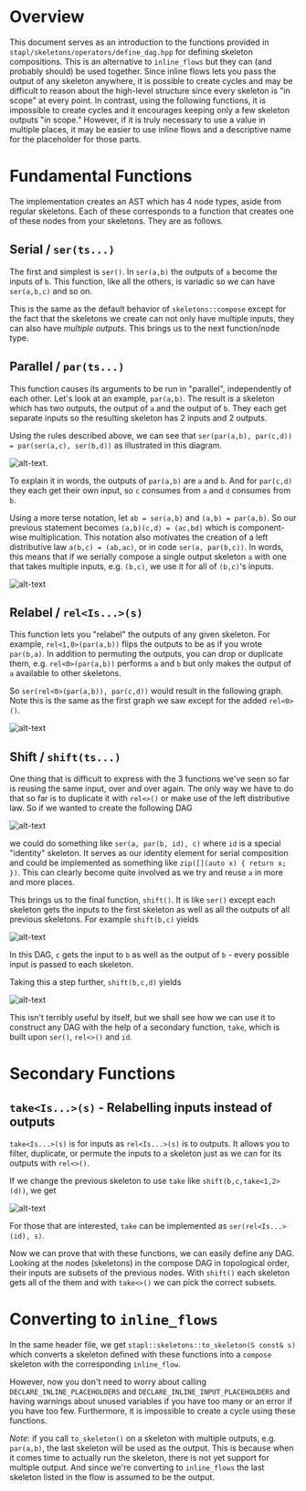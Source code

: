 # Overview

This document serves as an introduction to the functions provided in
`stapl/skeletons/operators/define_dag.hpp` for defining skeleton compositions.
This is an alternative to `inline_flows` but they can (and probably should) be
used together. Since inline flows lets you pass the output of any skeleton
anywhere, it is possible to create cycles and may be difficult to reason about
the high-level structure since every skeleton is "in scope" at every point. In
contrast, using the following functions, it is impossible to create cycles and
it encourages keeping only a few skeleton outputs "in scope." However, if it is
truly necessary to use a value in multiple places, it may be easier to use
inline flows and a descriptive name for the placeholder for those parts.

# Fundamental Functions

The implementation creates an AST which has 4 node types, aside from
regular skeletons. Each of these corresponds to a function that creates
one of these nodes from your skeletons. They are as follows.


## Serial / `ser(ts...)`

The first and simplest is `ser()`. In `ser(a,b)` the outputs of `a` become
the inputs of `b`. This function, like all the others, is variadic so we can
have `ser(a,b,c)` and so on.

This is the same as the default behavior of `skeletons::compose` except for the
fact that the skeletons we create can not only have multiple inputs, they can
also have *multiple outputs*. This brings us to the next function/node type.

## Parallel / `par(ts...)`

This function causes its arguments to be run in "parallel", independently of
each other. Let's look at an example, `par(a,b)`. The result is a skeleton which
has two outputs, the output of `a` and the output of `b`. They each get separate
inputs so the resulting skeleton has 2 inputs and 2 outputs.

Using the rules described above, we can see that
`ser(par(a,b), par(c,d)) = par(ser(a,c), ser(b,d))` as illustrated in this diagram.

![alt-text](parallel.png).

To explain it in words, the outputs of `par(a,b)` are `a` and `b`. And for `par(c,d)`
they each get their own input, so `c` consumes from `a` and `d` consumes from `b`.

Using a more terse notation, let `ab = ser(a,b)` and `(a,b) = par(a,b)`. So our
previous statement becomes `(a,b)(c,d) = (ac,bd)` which is component-wise
multiplication. This notation also motivates the creation of a left
distributive law `a(b,c) = (ab,ac)`, or in code `ser(a, par(b,c))`. In words, this means that if we serially
compose a single output skeleton `a` with one that takes multiple inputs, e.g.
`(b,c)`, we use it for all of `(b,c)`'s inputs.

![alt-text](split.png)


## Relabel / `rel<Is...>(s)`

This function lets you "relabel" the outputs of any given skeleton. For example,
`rel<1,0>(par(a,b))` flips the outputs to be as if you wrote `par(b,a)`. In addition
to permuting the outputs, you can drop or duplicate them, e.g. `rel<0>(par(a,b))`
performs `a` and `b` but only makes the output of `a` available to other skeletons.

So `ser(rel<0>(par(a,b)), par(c,d))` would result in the following graph. Note this
is the same as the first graph we saw except for the added `rel<0>()`.

![alt-text](relabel.png)


## Shift / `shift(ts...)`

One thing that is difficult to express with the 3 functions we've seen so far
is reusing the same input, over and over again. The only way we have to do that
so far is to duplicate it with `rel<>()` or make use of the left distributive law.
So if we wanted to create the following DAG

![alt-text](reuse.png)


we could do something like `ser(a, par(b, id), c)` where `id` is a special "identity"
skeleton. It serves as our identity element for serial composition and could be implemented
as something like `zip([](auto x) { return x; })`. This can clearly become quite involved
as we try and reuse `a` in more and more places.

This brings us to the final function, `shift()`. It is like `ser()` except each skeleton
gets the inputs to the first skeleton as well as all the outputs of all previous skeletons.
For example `shift(b,c)` yields

![alt-text](shift.png)

In this DAG, `c` gets the input to `b` as
well as the output of `b` - every possible input is passed to each skeleton.

Taking this a step further, `shift(b,c,d)` yields

![alt-text](shift2.png)

This isn't terribly
useful by itself, but we shall see how we can use it to construct any DAG with the
help of a secondary function, `take`, which is built upon `ser()`, `rel<>()` and `id`.


# Secondary Functions

## `take<Is...>(s)` - Relabelling inputs instead of outputs

`take<Is...>(s)` is for inputs as `rel<Is...>(s)` is to outputs. It allows you to
filter, duplicate, or permute the inputs to a skeleton just as we can for its outputs with `rel<>()`.

If we change the previous skeleton to use `take` like `shift(b,c,take<1,2>(d))`, we get

![alt-text](shift_take.png)

For those that are interested, `take` can be implemented as `ser(rel<Is...>(id), s)`.

Now we can prove that with these functions, we can easily define any DAG. Looking at the
nodes (skeletons) in the compose DAG in topological order, their inputs are subsets of
the previous nodes. With `shift()` each skeleton gets all of the them and with `take<>()`
we can pick the correct subsets.

# Converting to `inline_flows`

In the same header file, we get `stapl::skeletons::to_skeleton(S const& s)`
which converts a skeleton defined with these functions into a `compose` skeleton
with the corresponding `inline_flow`.

However, now you don't need to worry about calling
`DECLARE_INLINE_PLACEHOLDERS` and `DECLARE_INLINE_INPUT_PLACEHOLDERS` and
having warnings about unused variables if you have too many or an error if you
have too few. Furthermore, it is impossible to create a cycle using these functions.

*Note*: if you call `to_skeleton()` on a skeleton with multiple outputs, e.g. `par(a,b)`,
the last skeleton will be used as the output. This is because when it comes time to actually
run the skeleton, there is not yet support for multiple output. And since we're converting to
`inline_flows` the last skeleton listed in the flow is assumed to be the output.
